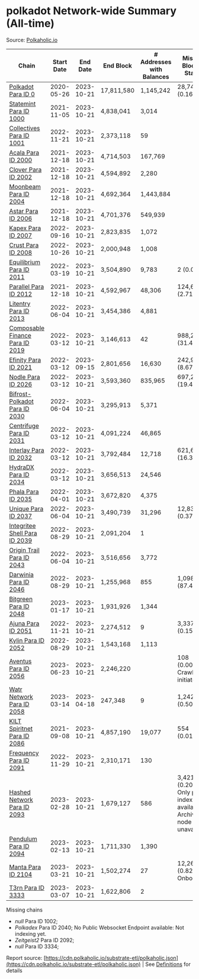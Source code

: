# polkadot Network-wide Summary (All-time)

Source: [Polkaholic.io](https://polkaholic.io)


| Chain            | Start Date | End Date | End Block | # Addresses with Balances | Missing Blocks / Status |
| ---------------- | ---------- | ---------| --------- | ------------------------- | ----------------------- |
| [Polkadot Para ID 0](/polkadot/0-polkadot) | 2020-05-26 | 2023-10-21 | 17,811,580 |  1,145,242 | 28,747 (0.16%)  |
| [Statemint Para ID 1000](/polkadot/1000-statemint) | 2021-11-05 | 2023-10-21 | 4,838,041 |  3,014 |    |
| [Collectives Para ID 1001](/polkadot/1001-collectives) | 2022-11-21 | 2023-10-21 | 2,373,118 |  59 |    |
| [Acala Para ID 2000](/polkadot/2000-acala) | 2021-12-18 | 2023-10-21 | 4,714,503 |  167,769 |    |
| [Clover Para ID 2002](/polkadot/2002-clover) | 2021-12-18 | 2023-10-21 | 4,594,892 |  2,280 |    |
| [Moonbeam Para ID 2004](/polkadot/2004-moonbeam) | 2021-12-18 | 2023-10-21 | 4,692,364 |  1,443,884 |    |
| [Astar Para ID 2006](/polkadot/2006-astar) | 2021-12-18 | 2023-10-21 | 4,701,376 |  549,939 |    |
| [Kapex Para ID 2007](/polkadot/2007-kapex) | 2022-09-16 | 2023-10-21 | 2,823,835 |  1,072 |    |
| [Crust Para ID 2008](/polkadot/2008-crust) | 2022-10-26 | 2023-10-21 | 2,000,948 |  1,008 |    |
| [Equilibrium Para ID 2011](/polkadot/2011-equilibrium) | 2022-03-19 | 2023-10-21 | 3,504,890 |  9,783 | 2 (0.00%)  |
| [Parallel Para ID 2012](/polkadot/2012-parallel) | 2021-12-18 | 2023-10-21 | 4,592,967 |  48,306 | 124,608 (2.71%)  |
| [Litentry Para ID 2013](/polkadot/2013-litentry) | 2022-06-04 | 2023-10-21 | 3,454,386 |  4,881 |    |
| [Composable Finance Para ID 2019](/polkadot/2019-composable) | 2022-03-12 | 2023-10-21 | 3,146,613 |  42 | 988,228 (31.41%)  |
| [Efinity Para ID 2021](/polkadot/2021-efinity) | 2022-03-12 | 2023-09-15 | 2,801,656 |  16,630 | 242,949 (8.67%)  |
| [Nodle Para ID 2026](/polkadot/2026-nodle) | 2022-03-12 | 2023-10-21 | 3,593,360 |  835,965 | 697,249 (19.40%)  |
| [Bifrost-Polkadot Para ID 2030](/polkadot/2030-bifrost-dot) | 2022-06-04 | 2023-10-21 | 3,295,913 |  5,371 |    |
| [Centrifuge Para ID 2031](/polkadot/2031-centrifuge) | 2022-03-12 | 2023-10-21 | 4,091,224 |  46,865 |    |
| [Interlay Para ID 2032](/polkadot/2032-interlay) | 2022-03-12 | 2023-10-21 | 3,792,484 |  12,718 | 621,626 (16.39%)  |
| [HydraDX Para ID 2034](/polkadot/2034-hydradx) | 2022-03-12 | 2023-10-21 | 3,656,513 |  24,546 |    |
| [Phala Para ID 2035](/polkadot/2035-phala) | 2022-04-01 | 2023-10-21 | 3,672,820 |  4,375 |    |
| [Unique Para ID 2037](/polkadot/2037-unique) | 2022-06-04 | 2023-10-21 | 3,490,739 |  31,296 | 12,839 (0.37%)  |
| [Integritee Shell Para ID 2039](/polkadot/2039-integritee-shell) | 2022-08-29 | 2023-10-21 | 2,091,204 |  1 |    |
| [Origin Trail Para ID 2043](/polkadot/2043-origintrail) | 2022-06-04 | 2023-10-21 | 3,516,656 |  3,772 |    |
| [Darwinia Para ID 2046](/polkadot/2046-darwinia) | 2022-08-29 | 2023-10-21 | 1,255,968 |  855 | 1,098,047 (87.43%)  |
| [Bitgreen Para ID 2048](/polkadot/2048-bitgreen) | 2023-01-17 | 2023-10-21 | 1,931,926 |  1,344 |    |
| [Ajuna Para ID 2051](/polkadot/2051-ajuna) | 2022-11-21 | 2023-10-21 | 2,274,512 |  9 | 3,337 (0.15%)  |
| [Kylin Para ID 2052](/polkadot/2052-kylin) | 2022-08-29 | 2023-10-21 | 1,543,168 |  1,113 |    |
| [Aventus Para ID 2056](/polkadot/2056-aventus) | 2023-06-23 | 2023-10-21 | 2,246,220 |   | 108 (0.00%) Crawling initiated |
| [Watr Network Para ID 2058](/polkadot/2058-watr) | 2023-03-14 | 2023-04-18 | 247,348 |  9 | 1,242 (0.50%)  |
| [KILT Spiritnet Para ID 2086](/polkadot/2086-kilt) | 2021-09-08 | 2023-10-21 | 4,857,190 |  19,077 | 554 (0.01%)  |
| [Frequency Para ID 2091](/polkadot/2091-frequency) | 2022-11-29 | 2023-10-21 | 2,310,171 |  130 |    |
| [Hashed Network Para ID 2093](/polkadot/2093-hashed) | 2023-02-28 | 2023-10-21 | 1,679,127 |  586 | 3,421 (0.20%) Only partial index available: Archive node unavailable |
| [Pendulum Para ID 2094](/polkadot/2094-pendulum) | 2023-02-13 | 2023-10-21 | 1,711,330 |  1,390 |    |
| [Manta Para ID 2104](/polkadot/2104-manta) | 2023-03-21 | 2023-10-21 | 1,502,274 |  27 | 12,262 (0.82%) Onboarding |
| [T3rn Para ID 3333](/polkadot/3333-t3rn) | 2023-03-07 | 2023-10-21 | 1,622,806 |  2 |    |

Missing chains


* *null* Para ID 1002; 
* *Polkadex* Para ID 2040; No Public Websocket Endpoint available: Not indexing yet.
* *Zeitgeist2* Para ID 2092; 
* *null* Para ID 3334; 

Report source: [https://cdn.polkaholic.io/substrate-etl/polkaholic.json](https://cdn.polkaholic.io/substrate-etl/polkaholic.json) | See [Definitions](/DEFINITIONS.md) for details
